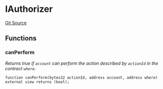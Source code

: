 # IAuthorizer
[Git Source](https://github.com/alchemix-finance/alchemix-v2-dao/blob/ede6fa522daa0fff2c20e5420d5e76d74abb70c3/src/interfaces/balancer/IAuthorizer.sol)


## Functions
### canPerform

*Returns true if `account` can perform the action described by `actionId` in the contract `where`.*


```solidity
function canPerform(bytes32 actionId, address account, address where) external view returns (bool);
```

